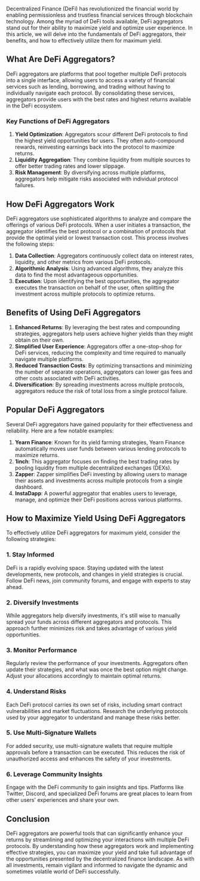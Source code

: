 Decentralized Finance (DeFi) has revolutionized the financial world by enabling permissionless and trustless financial services through blockchain technology. Among the myriad of DeFi tools available, DeFi aggregators stand out for their ability to maximize yield and optimize user experience. In this article, we will delve into the fundamentals of DeFi aggregators, their benefits, and how to effectively utilize them for maximum yield.

## What Are DeFi Aggregators?

DeFi aggregators are platforms that pool together multiple DeFi protocols into a single interface, allowing users to access a variety of financial services such as lending, borrowing, and trading without having to individually navigate each protocol. By consolidating these services, aggregators provide users with the best rates and highest returns available in the DeFi ecosystem.

### Key Functions of DeFi Aggregators

1. **Yield Optimization**: Aggregators scour different DeFi protocols to find the highest yield opportunities for users. They often auto-compound rewards, reinvesting earnings back into the protocol to maximize returns.
2. **Liquidity Aggregation**: They combine liquidity from multiple sources to offer better trading rates and lower slippage.
3. **Risk Management**: By diversifying across multiple platforms, aggregators help mitigate risks associated with individual protocol failures.

## How DeFi Aggregators Work

DeFi aggregators use sophisticated algorithms to analyze and compare the offerings of various DeFi protocols. When a user initiates a transaction, the aggregator identifies the best protocol or a combination of protocols that provide the optimal yield or lowest transaction cost. This process involves the following steps:

1. **Data Collection**: Aggregators continuously collect data on interest rates, liquidity, and other metrics from various DeFi protocols.
2. **Algorithmic Analysis**: Using advanced algorithms, they analyze this data to find the most advantageous opportunities.
3. **Execution**: Upon identifying the best opportunities, the aggregator executes the transaction on behalf of the user, often splitting the investment across multiple protocols to optimize returns.

## Benefits of Using DeFi Aggregators

1. **Enhanced Returns**: By leveraging the best rates and compounding strategies, aggregators help users achieve higher yields than they might obtain on their own.
2. **Simplified User Experience**: Aggregators offer a one-stop-shop for DeFi services, reducing the complexity and time required to manually navigate multiple platforms.
3. **Reduced Transaction Costs**: By optimizing transactions and minimizing the number of separate operations, aggregators can lower gas fees and other costs associated with DeFi activities.
4. **Diversification**: By spreading investments across multiple protocols, aggregators reduce the risk of total loss from a single protocol failure.

## Popular DeFi Aggregators

Several DeFi aggregators have gained popularity for their effectiveness and reliability. Here are a few notable examples:

1. **Yearn Finance**: Known for its yield farming strategies, Yearn Finance automatically moves user funds between various lending protocols to maximize returns.
2. **1inch**: This aggregator focuses on finding the best trading rates by pooling liquidity from multiple decentralized exchanges (DEXs).
3. **Zapper**: Zapper simplifies DeFi investing by allowing users to manage their assets and investments across multiple protocols from a single dashboard.
4. **InstaDapp**: A powerful aggregator that enables users to leverage, manage, and optimize their DeFi positions across various platforms.

## How to Maximize Yield Using DeFi Aggregators

To effectively utilize DeFi aggregators for maximum yield, consider the following strategies:

### 1. Stay Informed

DeFi is a rapidly evolving space. Staying updated with the latest developments, new protocols, and changes in yield strategies is crucial. Follow DeFi news, join community forums, and engage with experts to stay ahead.

### 2. Diversify Investments

While aggregators help diversify investments, it's still wise to manually spread your funds across different aggregators and protocols. This approach further minimizes risk and takes advantage of various yield opportunities.

### 3. Monitor Performance

Regularly review the performance of your investments. Aggregators often update their strategies, and what was once the best option might change. Adjust your allocations accordingly to maintain optimal returns.

### 4. Understand Risks

Each DeFi protocol carries its own set of risks, including smart contract vulnerabilities and market fluctuations. Research the underlying protocols used by your aggregator to understand and manage these risks better.

### 5. Use Multi-Signature Wallets

For added security, use multi-signature wallets that require multiple approvals before a transaction can be executed. This reduces the risk of unauthorized access and enhances the safety of your investments.

### 6. Leverage Community Insights

Engage with the DeFi community to gain insights and tips. Platforms like Twitter, Discord, and specialized DeFi forums are great places to learn from other users' experiences and share your own.

## Conclusion

DeFi aggregators are powerful tools that can significantly enhance your returns by streamlining and optimizing your interactions with multiple DeFi protocols. By understanding how these aggregators work and implementing effective strategies, you can maximize your yield and take full advantage of the opportunities presented by the decentralized finance landscape. As with all investments, remain vigilant and informed to navigate the dynamic and sometimes volatile world of DeFi successfully.